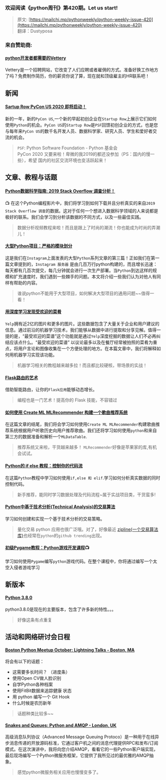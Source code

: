 ### 欢迎阅读《python周刊》第420期。Let us start!

>原文: [https://mailchi.mp/pythonweekly/python-weekly-issue-420](https://mailchi.mp/pythonweekly/python-weekly-issue-420)  
>翻译：Dustyposa

### 来自赞助商:
#### [python开发者都需要的Vettery](https://www.vettery.com/tech?utm_source=newsletter&utm_medium=pythonweekly&utm_term=tech&utm_content=grouped&utm_campaign=ad-77579)  
Vettery是一个招聘网站，它改变了人们应聘或者雇佣的方式。准备好换工作地方了吗？免费制作简历，你的薪资你说了算，现在就和顶级雇主的HR联系吧！

## 新闻
#### [Sartup Row PyCon US 2020 即将启动！](https://pycon.blogspot.com/2019/10/startup-row-pycon-us-2020-applications.html)
新的一年，新的`PyCon US`,一个新的早起初创企业在`Startup Row`上展示它们如何使用`Python`的机会。`PyCon US`的`Startup Row`是`PSF`回馈初创企业的方式，也是您与每年来`PyCon US`的数千名开发人员、数据科学家、研究人员、学生和爱好者交流的机会。
> `PSF`:  Python Software Foundation - Python 基金会  
>PyCon 2020 又要来啦！卑微的我2019的都还没参加（PS：国内的慢一些），希望 国内的社区交流环境也变活跃起来！

## 文章、教程与话题
#### [Python数据科学指南: 2019 Stack Overflow 调查分析！ ](https://www.youtube.com/watch?v=_P7X8tMplsw)
:tv:
在这个Python编程影片中，我们将学习到如何下载并且分析真实的来自`2019 Stack Overflow 调查`的数据。这对于任何一个想进入数据科学领域的人来说都是极好的联系。我们会学习到分析该数据的不同方式，以及一些最佳实践。
> 数据分析视频教程来啦！而且是跟上了时尚的潮流！你也能成为时尚的弄潮儿！

#### [大型Python项目：严格的模块划分](https://instagram-engineering.com/python-at-scale-strict-modules-c0bb9245c834)
这是我们在`Instagram`上面发表的大型`Python`系列文章的第三篇！正如我们在第一篇文章提到的，`Instagram 服务器` 是由几百万行python构建的，而且增长迅速：每天都有几百次提交，每几分钟就会进行一次生产部署。当`Python`到达这样的规模和扩充速度时，我们遇到一些棘手的问题。本文将介绍一些我们认为对他人有同样有帮助的内容。
> 谁说python不能用于大型项目，如何解决大型项目的通用问题~~值得一看！

#### [用深度学习发现受欢迎的菜肴](https://engineeringblog.yelp.com/2019/10/discovering-popular-dishes-with-deep-learning.html)
`Yelp`拥有近2亿的图片和更多的图片。这些数据包含了大量关于企业和用户建议的信息。通过前沿的机器学习技术，我们能够从数据中进行提取和分享见解。值得一提的是，“最受欢迎的菜谱”这个功能就是通过`Yelp`深度挖掘的数据让人们不必再纠结应该点什么。“最受欢迎的菜谱”
以议论最多以及在餐厅经常被拍照的菜肴为重点，将用户言论和图像收集在一个方便处理的地方。在本篇文章中，我们将解释如何用机器学习实现该功能。
> 机器学习相关的教程越来越多拉！而且都比较硬核，带场景的实战！

#### [Flask路由的艺术](https://t.co/fDqJrynRdN)
借助智能路由，让你的`Flask应用`能够动态增长。
> 编程也是一门艺术！提高你的 Flask 技能，不容错过

#### [如何使用 Create ML MLRecommender 构建一个歌曲推荐系统](https://nickymarino.com/2019/10/02/using-mlrecommender/)
在这篇文章的结尾，我们将会学习如何使用`Create ML MLRecommender`构建歌曲推荐系统根据用户听歌历史向用户推荐歌曲。我们还将学习如何使用`python`和来自第三方的数据准备和解析一个`MLDataTable`.
> 推荐系统又来啦，干货越来越多！ `MLRecommender`好像是苹果家的库,有机会试试。

#### [Python的 if else 教程：控制你的代码流](https://www.dataquest.io/blog/python-if-else/)
在这篇`Python`教程中学习如何使用`if,else 和 elif`.学习如何分析真实数据的同时控制代码。
> 新手推荐，能同时学习数据处理及代码流程~属于实战项目类，干货蛮多!

#### [Python中基于技术分析(Technical Analysis)的交易算法](https://t.co/d2Y8pzb47F)
学习如何创建和实现一个基于技术分析的交易策略。
> 量化交易 python 应用也很广泛哦。对了，好像最近 [zipline(一个交易算法库)](https://github.com/quantopian/zipline)也经常在`python`的`github trending`出现。 

#### [初级Pygame教程：Python游戏开发课程](https://www.youtube.com/watch?v=FfWpgLFMI7w):tv:
学习如何使用`Pygame`编写`python`游戏代码。在整个课程中，你将通过编写一个太空入侵者游戏学习

#### []()


## 新版本

####  [Python 3.8.0](https://www.python.org/downloads/release/python-380/) 

python3.8.0是现在的主要版本，包含了许多新的特性。。。

> 好像这条有点重复

## 活动和网络研讨会日程


 #### [Boston Python Meetup October: Lightning Talks - Boston, MA](https://www.meetup.com/bostonpython/events/263971510/) 

将会有以下的话题：

- 这需要多长时间？ （进度条） 
-  使用Open CV做人脸识别
-  自学Python各种档案
-  使用FitBit数据来追踪健康 状态
- 用 python 编写一个 Git Hook
- 什么时候是农历新年

> 话题种类比较多~~

####  [Snakes and Queues: Python and AMQP - London, UK](https://www.meetup.com/LondonPython/events/265681515/) 

高级消息队列协议（Advanced Message Queuing Protoco）是一种用于在线异步消息传递的开放源码标准，它通过客户机之间的消息代理提供RPC和发布/订阅模式。在这次演讲中，我将向您介绍AMQP，看看它的一些Python客户端实现，最后现场编写一个Python微服务框架，它提供了我所见过的最优雅的AMQP抽象。

> 感觉python微服务相关应用也慢慢变多了。




